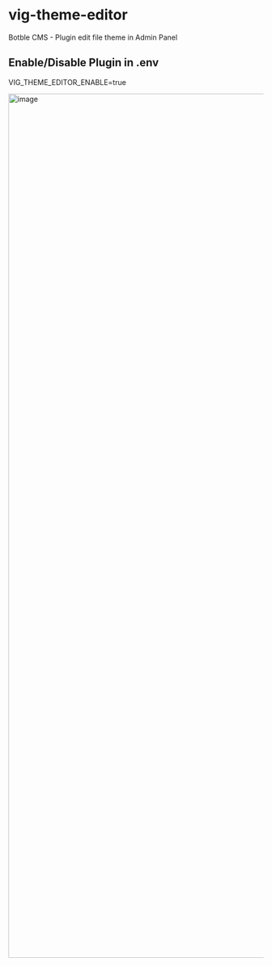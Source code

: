 # vig-theme-editor
Botble CMS - Plugin edit file theme in Admin Panel

## Enable/Disable Plugin in .env

VIG_THEME_EDITOR_ENABLE=true

<img width="1709" alt="image" src="https://i.ibb.co/mBDnZS0/image.png">

